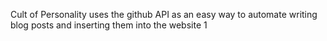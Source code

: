 Cult of Personality uses the github API as an easy way to automate writing blog posts and inserting them into the website
1